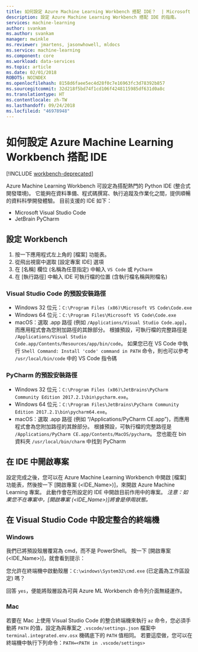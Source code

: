 ```yaml
---
title: 如何設定 Azure Machine Learning Workbench 搭配 IDE？  | Microsoft Docs
description: 設定 Azure Machine Learning Workbench 搭配 IDE 的指南。
services: machine-learning
author: svankam
ms.author: svankam
manager: mwinkle
ms.reviewer: jmartens, jasonwhowell, mldocs
ms.service: machine-learning
ms.component: core
ms.workload: data-services
ms.topic: article
ms.date: 02/01/2018
ROBOTS: NOINDEX
ms.openlocfilehash: 8158d6faee5ec4d28f0c7e16963fc3d78392b857
ms.sourcegitcommit: 32d218f5bd74f1cd106f4248115985df631d0a8c
ms.translationtype: HT
ms.contentlocale: zh-TW
ms.lasthandoff: 09/24/2018
ms.locfileid: "46978948"
---
```

# <a name="how-to-configure-azure-machine-learning-workbench-to-work-with-an-ide"></a>如何設定 Azure Machine Learning Workbench 搭配 IDE 

[!INCLUDE [workbench-deprecated](../../../includes/aml-deprecating-preview-2017.md)]

Azure Machine Learning Workbench 可設定為搭配熱門的 Python IDE (整合式開發環境)。 它能夠在資料準備、程式碼撰寫、執行追蹤及作業化之間，提供順暢的資料科學開發體驗。 目前支援的 IDE 如下：
- Microsoft Visual Studio Code 
- JetBrain PyCharm 

## <a name="configure-workbench"></a>設定 Workbench
1. 按一下應用程式左上角的 [檔案] 功能表。 
2. 從飛出視窗中選取 [設定專案 IDE] 選項 
3. 在 [名稱] 欄位 (名稱為任意指定) 中輸入 `VS Code` 或 `PyCharm`
4. 在 [執行路徑] 中輸入 IDE 可執行檔的位置 (含執行檔名稱與附檔名)

### <a name="default-install-path-for-visual-studio-code"></a>Visual Studio Code 的預設安裝路徑  

* Windows 32 位元：`C:\Program Files (x86)\Microsoft VS Code\Code.exe`
* Windows 64 位元：`C:\Program Files\Microsoft VS Code\Code.exe`
* macOS：選取 .app 路徑 (例如 `/Applications/Visual Studio Code.app`)，而應用程式會為您附加路徑的其餘部分。 根據預設，可執行檔的完整路徑是 `/Applications/Visual Studio Code.app/Contents/Resources/app/bin/code`。 如果您已在 VS Code 中執行 `Shell Command: Install 'code' command in PATH` 命令，則也可以參考 `/usr/local/bin/code` 中的 VS Code 指令碼

### <a name="default-install-path-for-pycharm"></a>PyCharm 的預設安裝路徑 

* Windows 32 位元：`C:\Program Files (x86)\JetBrains\PyCharm Community Edition 2017.2.1\bin\pycharm.exe`。 
* Windows 64 位元：`C:\Program Files\JetBrains\PyCharm Community Edition 2017.2.1\bin\pycharm64.exe`。
* macOS：選取 .app 路徑 (例如 “/Applications/PyCharm CE.app”)，而應用程式會為您附加路徑的其餘部分。 根據預設，可執行檔的完整路徑是 `/Applications/PyCharm CE.app/Contents/MacOS/pycharm`。 您也能在 bin 資料夾 `/usr/local/bin/charm` 中找到 PyCharm

## <a name="open-project-in-ide"></a>在 IDE 中開啟專案 
設定完成之後，您可以在 Azure Machine Learning Workbench 中開啟 [檔案] 功能表，然後按一下 [開啟專案 (<IDE_Name>)]，來開啟 Azure Machine Learning 專案。 此動作會在所設定的 IDE 中開啟目前作用中的專案。 _注意：如果您不在專案中，[開啟專案 (<IDE_Name>)]將會是停用狀態。_

## <a name="configuring-the-integrated-terminal-in-visual-studio-code"></a>在 Visual Studio Code 中設定整合的終端機

### <a name="windows"></a>Windows 
我們已將預設殼層覆寫為 cmd，而不是 PowerShell。 按一下 [開啟專案 (<IDE_Name>)]，就會看到提示： 

您允許在終端機中啟動殼層：`C:\windows\System32\cmd.exe` (已定義為工作區設定) 嗎？

回答 `yes`，便能將殼層設為可與 Azure ML Workbench 命令列介面無縫運作。

### <a name="mac"></a>Mac
若要在 Mac 上使用 Visual Studio Code 的整合終端機來執行 `az` 命令，您必須手動將 `PATH` 的值，設定為與專案之 `.vscode/settings.json` 檔案中 `terminal.integrated.env.osx` 機碼底下的 `PATH` 值相同。 若要這麼做，您可以在終端機中執行下列命令：`PATH=<PATH in .vscode/settings>`
